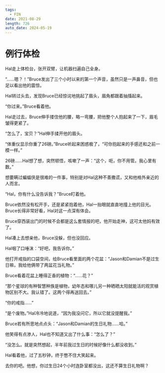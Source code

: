 ```yaml
---
tags:
  - FIN
date: 2021-08-29
length: 726
auto_date: 2024-05-19
---
```


# 例行体检

Hal走上体检台，张开双臂，让机器扫遍自己全身。

“……嗯？！”Bruce发出了三个小时以来的第一个声音，虽然只是一声鼻音，但也足以看出他的震惊。

Hal转过头去，发现Bruce已经惊诧地挑起了眉头，眉角都跟着抽搐起来。

“你过来。”Bruce看着他。

Hal走过去，Bruce伸手搂住他的腰，略一弯腰，把他整个人抱起来了一下，眉毛皱得更紧了。

“怎么了，宝贝？”Hal伸手揉开他的眉头。

“体重仪显示你重了26磅。”Bruce听起来困惑极了，“可你抱起来的手感还和之前一模一样。”

26磅……Hal想了想，突然顿悟，咳嗽了一声：“这个，呃，你不用管。我心里有数。”

想要瞒过蝙蝠侠是很难的一件事，特别是对Hal这种不善撒谎，又和他格外亲近的人而言。

“Hal，你有什么没告诉我？”Bruce盯着他。

Bruce依然没有松开手，还是紧紧抱着他，Hal一抬眼就直直地撞上他的目光。Bruce长得非常好看，Hal对这一点深有体会。

Bruce穿西装出门的时候不会都是这么套情报的吧，他开始走神，这可太他妈有效了。

Hal凑上去想亲他，Bruce没躲，但也没回应。

Hal咽了口唾沫：“好吧，我告诉你。”

他打开戒指的口袋空间，给Bruce看里面的两个花盆：“Jason和Damian不是过生日嘛，我给他俩带了两盆花当礼物。”

Bruce看着花盆上睡得正香的植物：“……花？”

“那个星球的有种智慧种族是植物，幼年态和哪儿另一种晒晒太阳就能活的观赏植物区别不大。我认错了。这两个得再送回去。”

“你的戒指……”

“是个废物。”Hal冷冷地说道，“因为我没问它，所以它就没提醒我。”

Bruce若有所思地点点头：“Jason和Damian的生日礼物……哈。”

他笑得有点渗人，Hal也不知道又出了什么事：“怎么了？”

“没怎么。就是突然想起，半年前我过生日的时候好像什么都没收到。”

Hal看着他，过了五秒钟，终于憋不住大笑起来。

去你的吧。他想，你过生日24个小时连卧室都没出，这还不算生日礼物啊？
